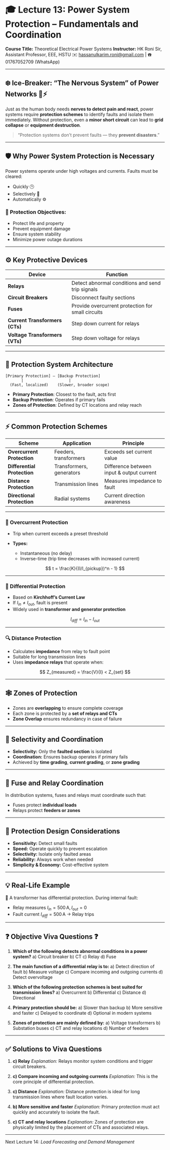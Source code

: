 # 🎓 Lecture 13: Power System Protection – Fundamentals and Coordination

**Course Title:** Theoretical Electrical Power Systems
**Instructor:** HK Roni Sir, Assistant Professor, EEE, HSTU
✉️ [hassanulkarim.roni@gmail.com](mailto:hassanulkarim.roni@gmail.com) | ☎️ 01767052709 (WhatsApp)

---

## ❄️ Ice-Breaker: “The Nervous System” of Power Networks 🧠⚡

Just as the human body needs **nerves to detect pain and react**, power systems require **protection schemes** to identify faults and isolate them immediately. Without protection, even a **minor short circuit** can lead to **grid collapse** or **equipment destruction**.

> “Protection systems don’t prevent faults — they **prevent disasters**.”

---

## 🛡️ Why Power System Protection is Necessary

Power systems operate under high voltages and currents. Faults must be cleared:

* Quickly 🕒
* Selectively 🎯
* Automatically ⚙️

### 🎯 Protection Objectives:

* Protect life and property
* Prevent equipment damage
* Ensure system stability
* Minimize power outage durations

---

## ⚙️ Key Protective Devices

| Device                         | Function                                          |
| ------------------------------ | ------------------------------------------------- |
| **Relays**                     | Detect abnormal conditions and send trip signals  |
| **Circuit Breakers**           | Disconnect faulty sections                        |
| **Fuses**                      | Provide overcurrent protection for small circuits |
| **Current Transformers (CTs)** | Step down current for relays                      |
| **Voltage Transformers (VTs)** | Step down voltage for relays                      |

---

## 🔄 Protection System Architecture

```
[Primary Protection] — [Backup Protection]  
       |                    |  
  (Fast, localized)    (Slower, broader scope)
```

* **Primary Protection**: Closest to the fault, acts first
* **Backup Protection**: Operates if primary fails
* **Zones of Protection**: Defined by CT locations and relay reach

---

## ⚡ Common Protection Schemes

| Scheme                      | Application              | Principle                                 |
| --------------------------- | ------------------------ | ----------------------------------------- |
| **Overcurrent Protection**  | Feeders, transformers    | Exceeds set current value                 |
| **Differential Protection** | Transformers, generators | Difference between input & output current |
| **Distance Protection**     | Transmission lines       | Measures impedance to fault               |
| **Directional Protection**  | Radial systems           | Current direction awareness               |

---

### 📌 Overcurrent Protection

* Trip when current exceeds a preset threshold
* **Types:**

  * Instantaneous (no delay)
  * Inverse-time (trip time decreases with increased current)

$$
t = \frac{K}{(I/I_{pickup})^n - 1}
$$

---

### 🧮 Differential Protection

* Based on **Kirchhoff’s Current Law**
* If $I_{in} \ne I_{out}$, fault is present
* Widely used in **transformer and generator protection**

$$
I_{diff} = I_{in} - I_{out}
$$

---

### 🔍 Distance Protection

* Calculates **impedance** from relay to fault point
* Suitable for long transmission lines
* Uses **impedance relays** that operate when:

$$
Z_{measured} = \frac{V}{I} < Z_{set}
$$

---

## 🕸️ Zones of Protection

* Zones are **overlapping** to ensure complete coverage
* Each zone is protected by a **set of relays and CTs**
* **Zone Overlap** ensures redundancy in case of failure

---

## 🧩 Selectivity and Coordination

* **Selectivity:** Only the **faulted section** is isolated
* **Coordination:** Ensures backup operates if primary fails
* Achieved by **time grading**, **current grading**, or **zone grading**

---

## 🛑 Fuse and Relay Coordination

In distribution systems, fuses and relays must coordinate such that:

* Fuses protect **individual loads**
* Relays protect **feeders or zones**

---

## 🧠 Protection Design Considerations

* **Sensitivity:** Detect small faults
* **Speed:** Operate quickly to prevent escalation
* **Selectivity:** Isolate only faulted areas
* **Reliability:** Always work when needed
* **Simplicity & Economy:** Cost-effective system

---

## 💡 Real-Life Example

📍 A transformer has differential protection. During internal fault:

* Relay measures $I_{in} = 500 \, \text{A}, I_{out} = 0$
* Fault current $I_{diff} = 500 \, \text{A}$ → Relay trips

---

## ❓ Objective Viva Questions ❓

1. **Which of the following detects abnormal conditions in a power system?**
   a) Circuit breaker
   b) CT
   c) Relay
   d) Fuse

2. **The main function of a differential relay is to:**
   a) Detect direction of fault
   b) Measure voltage
   c) Compare incoming and outgoing currents
   d) Detect overvoltage

3. **Which of the following protection schemes is best suited for transmission lines?**
   a) Overcurrent
   b) Differential
   c) Distance
   d) Directional

4. **Primary protection should be:**
   a) Slower than backup
   b) More sensitive and faster
   c) Delayed to coordinate
   d) Optional in modern systems

5. **Zones of protection are mainly defined by:**
   a) Voltage transformers
   b) Substation buses
   c) CT and relay locations
   d) Number of feeders

---

## ✅ Solutions to Viva Questions

1. **c) Relay**
   *Explanation:* Relays monitor system conditions and trigger circuit breakers.

2. **c) Compare incoming and outgoing currents**
   *Explanation:* This is the core principle of differential protection.

3. **c) Distance**
   *Explanation:* Distance protection is ideal for long transmission lines where fault location varies.

4. **b) More sensitive and faster**
   *Explanation:* Primary protection must act quickly and accurately to isolate the fault.

5. **c) CT and relay locations**
   *Explanation:* Zones of protection are physically limited by the placement of CTs and associated relays.

---

Next Lecture 14: *Load Forecasting and Demand Management*
